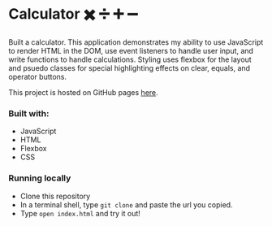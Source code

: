 # Calculator :heavy_multiplication_x: :heavy_division_sign: :heavy_plus_sign: :heavy_minus_sign:

Built a calculator. This application demonstrates my ability to use JavaScript to render HTML in the DOM, use event listeners to handle user input, and write functions to handle calculations. Styling uses flexbox for the layout and psuedo classes for special highlighting effects on clear, equals, and operator buttons.

This project is hosted on GitHub pages [here](https://cdhorn515.github.io/week_3-calculator/).

### Built with:
* JavaScript
* HTML
* Flexbox
* CSS

### Running locally
* Clone this repository
* In a terminal shell, type `git clone` and paste the url you copied.
* Type `open index.html` and try it out!
